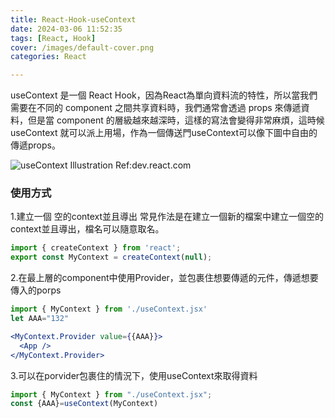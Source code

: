 ```yaml
---
title: React-Hook-useContext
date: 2024-03-06 11:52:35
tags: [React, Hook]
cover: /images/default-cover.png
categories: React

---
```

useContext 是一個 React Hook，因為React為單向資料流的特性，所以當我們需要在不同的 component 之間共享資料時，我們通常會透過 props 來傳遞資料，但是當 component 的層級越來越深時，這樣的寫法會變得非常麻煩，這時候 useContext 就可以派上用場，作為一個傳送門useContext可以像下圖中自由的傳遞props。

![useContext Illustration](https://react.dev/_next/image?url=%2Fimages%2Fdocs%2Fdiagrams%2Fpassing_data_context_far.dark.png&w=640&q=75)
Ref:dev.react.com
<!-- more -->
### 使用方式
1.建立一個 空的context並且導出
常見作法是在建立一個新的檔案中建立一個空的context並且導出，檔名可以隨意取名。
```jsx
import { createContext } from 'react';
export const MyContext = createContext(null);
```
2.在最上層的component中使用Provider，並包裹住想要傳遞的元件，傳遞想要傳入的porps
```jsx
import { MyContext } from './useContext.jsx'
let AAA="132"
```
```jsx
<MyContext.Provider value={{AAA}}>
  <App />
</MyContext.Provider>
```
3.可以在porvider包裹住的情況下，使用useContext來取得資料
```jsx
import { MyContext } from "./useContext.jsx";
const {AAA}=useContext(MyContext)
```